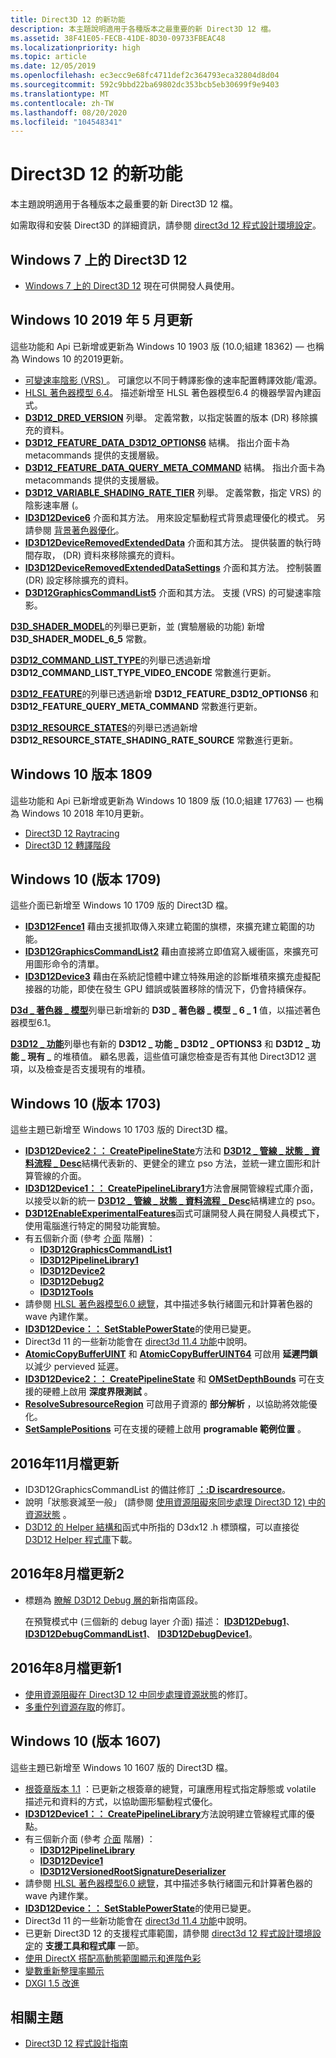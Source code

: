 ```yaml
---
title: Direct3D 12 的新功能
description: 本主題說明適用于各種版本之最重要的新 Direct3D 12 檔。
ms.assetid: 38F41E05-FECB-41DE-8D30-09733FBEAC48
ms.localizationpriority: high
ms.topic: article
ms.date: 12/05/2019
ms.openlocfilehash: ec3ecc9e68fc4711def2c364793eca32804d8d04
ms.sourcegitcommit: 592c9bbd22ba69802dc353bcb5eb30699f9e9403
ms.translationtype: MT
ms.contentlocale: zh-TW
ms.lasthandoff: 08/20/2020
ms.locfileid: "104548341"
---
```

# <a name="whats-new-in-direct3d-12"></a>Direct3D 12 的新功能

本主題說明適用于各種版本之最重要的新 Direct3D 12 檔。

如需取得和安裝 Direct3D 的詳細資訊，請參閱 [direct3d 12 程式設計環境設定](./directx-12-programming-environment-set-up.md)。

## <a name="direct3d-12-on-windows-7"></a>Windows 7 上的 Direct3D 12

- [Windows 7 上的 Direct3D 12](https://devblogs.microsoft.com/directx/porting-directx-12-games-to-windows-7/) 現在可供開發人員使用。

## <a name="windows-10-may-2019-update"></a>Windows 10 2019 年 5 月更新

這些功能和 Api 已新增或更新為 Windows 10 1903 版 (10.0;組建 18362) &mdash; 也稱為 Windows 10 的2019更新。

- [可變速率陰影 (VRS) ](./vrs.md)。 可讓您以不同于轉譯影像的速率配置轉譯效能/電源。
- [HLSL 著色器模型 6.4](../direct3dhlsl/hlsl-shader-model-6-4-features-for-direct3d-12.md)。 描述新增至 HLSL 著色器模型6.4 的機器學習內建函式。
- [**D3D12_DRED_VERSION**](/windows/win32/api/d3d12/ne-d3d12-d3d12_dred_version) 列舉。 定義常數，以指定裝置的版本 (DR) 移除擴充的資料。
- [**D3D12_FEATURE_DATA_D3D12_OPTIONS6**](/windows/win32/api/d3d12/ns-d3d12-d3d12_feature_data_d3d12_options6) 結構。 指出介面卡為 metacommands 提供的支援層級。
- [**D3D12_FEATURE_DATA_QUERY_META_COMMAND**](/windows/win32/api/d3d12/ns-d3d12-d3d12_feature_data_query_meta_command) 結構。 指出介面卡為 metacommands 提供的支援層級。
- [**D3D12_VARIABLE_SHADING_RATE_TIER**](/windows/win32/api/d3d12/ne-d3d12-d3d12_variable_shading_rate_tier) 列舉。 定義常數，指定 VRS) 的陰影速率層 (。
- [**ID3D12Device6**](/windows/win32/api/d3d12/nn-d3d12-id3d12device6) 介面和其方法。 用來設定驅動程式背景處理優化的模式。 另請參閱 [背景著色器優化](https://devblogs.microsoft.com/directx/background-shader-optimizations/)。
- [**ID3D12DeviceRemovedExtendedData**](/windows/win32/api/d3d12/nn-d3d12-id3d12deviceremovedextendeddata) 介面和其方法。 提供裝置的執行時間存取， (DR) 資料來移除擴充的資料。
- [**ID3D12DeviceRemovedExtendedDataSettings**](/windows/win32/api/d3d12/nn-d3d12-id3d12deviceremovedextendeddatasettings) 介面和其方法。 控制裝置 (DR) 設定移除擴充的資料。
- [**D3D12GraphicsCommandList5**](/windows/win32/api/d3d12/nn-d3d12-id3d12graphicscommandlist5) 介面和其方法。 支援 (VRS) 的可變速率陰影。

[**D3D_SHADER_MODEL**](/windows/win32/api/d3d12/ne-d3d12-d3d_shader_model)的列舉已更新，並 (實驗層級的功能) 新增 **D3D_SHADER_MODEL_6_5** 常數。

[**D3D12_COMMAND_LIST_TYPE**](/windows/win32/api/d3d12/ne-d3d12-d3d12_command_list_type)的列舉已透過新增 **D3D12_COMMAND_LIST_TYPE_VIDEO_ENCODE** 常數進行更新。

[**D3D12_FEATURE**](/windows/win32/api/d3d12/ne-d3d12-d3d12_feature)的列舉已透過新增 **D3D12_FEATURE_D3D12_OPTIONS6** 和 **D3D12_FEATURE_QUERY_META_COMMAND** 常數進行更新。

[**D3D12_RESOURCE_STATES**](/windows/win32/api/d3d12/ne-d3d12-d3d12_resource_states)的列舉已透過新增 **D3D12_RESOURCE_STATE_SHADING_RATE_SOURCE** 常數進行更新。

## <a name="windows-10-version-1809"></a>Windows 10 版本 1809

這些功能和 Api 已新增或更新為 Windows 10 1809 版 (10.0;組建 17763) &mdash; 也稱為 Windows 10 2018 年10月更新。

- [Direct3D 12 Raytracing](./direct3d-12-raytracing.md)
- [Direct3D 12 轉譯階段](./direct3d-12-render-passes.md)

## <a name="windows-10-version-1709"></a>Windows 10 (版本 1709)

這些介面已新增至 Windows 10 1709 版的 Direct3D 檔。

-   [**ID3D12Fence1**](/windows/win32/api/d3d12/nn-d3d12-id3d12fence1) 藉由支援抓取傳入來建立範圍的旗標，來擴充建立範圍的功能。
-   [**ID3D12GraphicsCommandList2**](/windows/win32/api/d3d12/nn-d3d12-id3d12graphicscommandlist2) 藉由直接將立即值寫入緩衝區，來擴充可用圖形命令的清單。
-   [**ID3D12Device3**](/windows/win32/api/d3d12/nn-d3d12-id3d12device3) 藉由在系統記憶體中建立特殊用途的診斷堆積來擴充虛擬配接器的功能，即使在發生 GPU 錯誤或裝置移除的情況下，仍會持續保存。

[**D3d \_ 著色器 \_ 模型**](/windows/win32/api/d3d12/ne-d3d12-d3d_shader_model)列舉已新增新的 **D3D \_ 著色器 \_ 模型 \_ 6 \_ 1** 值，以描述著色器模型6.1。

[**D3D12 \_ 功能**](/windows/win32/api/d3d12/ne-d3d12-d3d12_feature)列舉也有新的 **D3D12 \_ 功能 \_ D3D12 \_ OPTIONS3** 和 **D3D12 \_ 功能 \_ 現有 \_** 的堆積值。 顧名思義，這些值可讓您檢查是否有其他 Direct3D12 選項，以及檢查是否支援現有的堆積。

## <a name="windows-10-version-1703"></a>Windows 10 (版本 1703)

這些主題已新增至 Windows 10 1703 版的 Direct3D 檔。

-   [**ID3D12Device2：： CreatePipelineState**](/windows/win32/api/d3d12/nf-d3d12-id3d12device2-createpipelinestate)方法和 [**D3D12 \_ 管線 \_ 狀態 \_ 資料流程 \_ Desc**](/windows/win32/api/d3d12/ns-d3d12-d3d12_pipeline_state_stream_desc)結構代表新的、更健全的建立 pso 方法，並統一建立圖形和計算管線的介面。
-   [**ID3D12Device1：： CreatePipelineLibrary1**](https://www.bing.com/search?q=**ID3D12Device1::CreatePipelineLibrary1**)方法會展開管線程式庫介面，以接受以新的統一 [**D3D12 \_ 管線 \_ 狀態 \_ 資料流程 \_ Desc**](/windows/win32/api/d3d12/ns-d3d12-d3d12_pipeline_state_stream_desc)結構建立的 pso。
-   [**D3D12EnableExperimentalFeatures**](/windows/win32/api/d3d12/nf-d3d12-d3d12enableexperimentalfeatures)函式可讓開發人員在開發人員模式下，使用電腦進行特定的開發功能實驗。
-   有五個新介面 (參考 [介面](interface-hierarchy.md) 階層) ：
    -   [**ID3D12GraphicsCommandList1**](/windows/win32/api/d3d12/nn-d3d12-id3d12graphicscommandlist1)
    -   [**ID3D12PipelineLibrary1**](/windows/win32/api/d3d12/nn-d3d12-id3d12pipelinelibrary1)
    -   [**ID3D12Device2**](/windows/win32/api/d3d12/nn-d3d12-id3d12device2)
    -   [**ID3D12Debug2**](/windows/win32/api/D3D12sdklayers/nn-d3d12sdklayers-id3d12debug2)
    -   [**ID3D12Tools**](/windows/win32/api/d3d12/nn-d3d12-id3d12tools)
-   請參閱 [HLSL 著色器模型6.0 總覽](../direct3dhlsl/hlsl-shader-model-6-0-features-for-direct3d-12.md)，其中描述多執行緒圖元和計算著色器的 wave 內建作業。
-   [**ID3D12Device：： SetStablePowerState**](/windows/win32/api/d3d12/nf-d3d12-id3d12device-setstablepowerstate)的使用已變更。
-   Direct3d 11 的一些新功能會在 [direct3d 11.4 功能](../direct3d11/direct3d-11-4-features.md)中說明。
-   [**AtomicCopyBufferUINT**](/windows/win32/api/d3d12/nf-d3d12-id3d12graphicscommandlist1-atomiccopybufferuint) 和 [**AtomicCopyBufferUINT64**](/windows/win32/api/d3d12/nf-d3d12-id3d12graphicscommandlist1-atomiccopybufferuint64) 可啟用 **延遲閂鎖** 以減少 pervieved 延遲。
-   [**ID3D12Device2：： CreatePipelineState**](/windows/win32/api/d3d12/nf-d3d12-id3d12device2-createpipelinestate) 和 [**OMSetDepthBounds**](/windows/win32/api/d3d12/nf-d3d12-id3d12graphicscommandlist1-omsetdepthbounds) 可在支援的硬體上啟用 **深度界限測試** 。
-   [**ResolveSubresourceRegion**](/windows/win32/api/d3d12/nf-d3d12-id3d12graphicscommandlist1-resolvesubresourceregion) 可啟用子資源的 **部分解析** ，以協助將效能優化。
-   [**SetSamplePositions**](/windows/win32/api/d3d12/nf-d3d12-id3d12graphicscommandlist1-setsamplepositions) 可在支援的硬體上啟用 **programable 範例位置** 。

## <a name="november-2016-documentation-update"></a>2016年11月檔更新

-   ID3D12GraphicsCommandList 的備註修訂 [**：:D iscardresource**](/windows/win32/api/d3d12/nf-d3d12-id3d12graphicscommandlist-discardresource)。
-   說明「狀態衰減至一般」 (請參閱 [使用資源阻礙來同步處理 Direct3D 12) 中的資源狀態](using-resource-barriers-to-synchronize-resource-states-in-direct3d-12.md) 。
-   [D3D12 的 Helper 結構和](helper-structures-and-functions-for-d3d12.md)函式中所指的 D3dx12 .h 標頭檔，可以直接從[D3D12 Helper 程式庫](https://github.com/Microsoft/DirectX-Graphics-Samples/tree/master/Libraries/D3DX12)下載。

## <a name="august-2016-documentation-update-2"></a>2016年8月檔更新2

-   標題為 [瞭解 D3D12 Debug 層的](understanding-the-d3d12-debug-layer.md)新指南區段。

    在預覽模式中 (三個新的 debug layer 介面) 描述： [**ID3D12Debug1**](/windows/win32/api/d3d12sdklayers/nn-d3d12sdklayers-id3d12debug1)、 [**ID3D12DebugCommandList1**](/windows/win32/api/d3d12sdklayers/nn-d3d12sdklayers-id3d12debugcommandlist1)、 [**ID3D12DebugDevice1**](/windows/win32/api/d3d12sdklayers/nn-d3d12sdklayers-id3d12debugdevice1)。

## <a name="august-2016-documentation-update-1"></a>2016年8月檔更新1

-   [使用資源阻礙在 Direct3D 12 中同步處理資源狀態](using-resource-barriers-to-synchronize-resource-states-in-direct3d-12.md)的修訂。
-   [多重佇列資源存取](./user-mode-heap-synchronization.md#multi-queue-resource-access)的修訂。

## <a name="windows-10-version-1607"></a>Windows 10 (版本 1607)

這些主題已新增至 Windows 10 1607 版的 Direct3D 檔。

-   [根簽章版本 1.1](root-signature-version-1-1.md) ：已更新之根簽章的總覽，可讓應用程式指定靜態或 volatile 描述元和資料的方式，以協助圖形驅動程式優化。
-   [**ID3D12Device1：： CreatePipelineLibrary**](/windows/win32/api/d3d12/nf-d3d12-id3d12device1-createpipelinelibrary)方法說明建立管線程式庫的優點。
-   有三個新介面 (參考 [介面](interface-hierarchy.md) 階層) ：
    -   [**ID3D12PipelineLibrary**](/windows/win32/api/d3d12/nn-d3d12-id3d12pipelinelibrary)
    -   [**ID3D12Device1**](/windows/win32/api/d3d12/nn-d3d12-id3d12device1)
    -   [**ID3D12VersionedRootSignatureDeserializer**](/windows/win32/api/d3d12/nn-d3d12-id3d12versionedrootsignaturedeserializer)
-   請參閱 [HLSL 著色器模型6.0 總覽](../direct3dhlsl/hlsl-shader-model-6-0-features-for-direct3d-12.md)，其中描述多執行緒圖元和計算著色器的 wave 內建作業。
-   [**ID3D12Device：： SetStablePowerState**](/windows/win32/api/d3d12/nf-d3d12-id3d12device-setstablepowerstate)的使用已變更。
-   Direct3d 11 的一些新功能會在 [direct3d 11.4 功能](../direct3d11/direct3d-11-4-features.md)中說明。
-   已更新 Direct3D 12 的支援程式庫範圍，請參閱 [direct3d 12 程式設計環境設定](directx-12-programming-environment-set-up.md)的 **支援工具和程式庫** 一節。
-   [使用 DirectX 搭配高動態範圍顯示和進階色彩](../direct3darticles/high-dynamic-range.md)
-   [變數重新整理率顯示](../direct3ddxgi/variable-refresh-rate-displays.md)
-   [DXGI 1.5 改進](../direct3ddxgi/dxgi-1-5-improvements.md)

## <a name="related-topics"></a>相關主題

* [Direct3D 12 程式設計指南](directx-12-programming-guide.md)